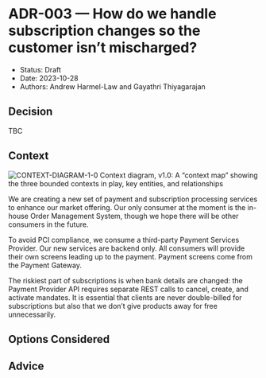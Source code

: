 # ADR-003 — How do we handle subscription changes so the customer isn’t mischarged?

* Status: Draft
* Date: 2023-10-28
* Authors: Andrew Harmel-Law and Gayathri Thiyagarajan

## Decision
TBC

## Context
![CONTEXT-DIAGRAM-1-0](https://github.com/user-attachments/assets/caf09843-8348-4471-bfa4-18ee1f2c9ac5)
Context diagram, v1.0: A “context map” showing the three bounded contexts in play, key entities, and relationships

We are creating a new set of payment and subscription processing services to enhance our market offering. Our only consumer at the moment is the in-house Order Management System, though we hope there will be other consumers in the future. 

To avoid PCI compliance, we consume a third-party Payment Services Provider. 
Our new services are backend only. All consumers will provide their own screens leading up to the payment. Payment screens come from the Payment Gateway. 

The riskiest part of subscriptions is when bank details are changed: the Payment Provider API requires separate REST calls to cancel, create, and activate mandates. It is essential that clients are never double-billed for subscriptions but also that we don’t give products away for free unnecessarily.

## Options Considered

## Advice
